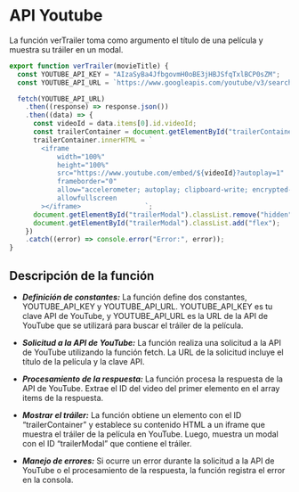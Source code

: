 # API Youtube

La función verTrailer toma como argumento el título de una película y muestra su tráiler en un modal.
```javascript
export function verTrailer(movieTitle) {
  const YOUTUBE_API_KEY = "AIzaSyBa4JfbgovmH0oBE3jHBJSfqTxlBCP0sZM";
  const YOUTUBE_API_URL = `https://www.googleapis.com/youtube/v3/search?part=snippet&maxResults=1&q=${movieTitle} tráiler&type=video&key=${YOUTUBE_API_KEY}`;

  fetch(YOUTUBE_API_URL)
    .then((response) => response.json())
    .then((data) => {
      const videoId = data.items[0].id.videoId;
      const trailerContainer = document.getElementById("trailerContainer");
      trailerContainer.innerHTML = `
        <iframe
            width="100%"
            height="100%"
            src="https://www.youtube.com/embed/${videoId}?autoplay=1"
            frameborder="0"
            allow="accelerometer; autoplay; clipboard-write; encrypted-media; gyroscope; picture-in-picture"
            allowfullscreen
        ></iframe>                `;
      document.getElementById("trailerModal").classList.remove("hidden");
      document.getElementById("trailerModal").classList.add("flex");
    })
    .catch((error) => console.error("Error:", error));
}
```

## Descripción de la función

- ***Definición de constantes:*** La función define dos constantes, YOUTUBE_API_KEY y YOUTUBE_API_URL. YOUTUBE_API_KEY es tu clave API de YouTube, y YOUTUBE_API_URL es la URL de la API de YouTube que se utilizará para buscar el tráiler de la película.

- ***Solicitud a la API de YouTube:*** La función realiza una solicitud a la API de YouTube utilizando la función fetch. La URL de la solicitud incluye el título de la película y la clave API.

- ***Procesamiento de la respuesta:*** La función procesa la respuesta de la API de YouTube. Extrae el ID del video del primer elemento en el array items de la respuesta.

- ***Mostrar el tráiler:*** La función obtiene un elemento con el ID “trailerContainer” y establece su contenido HTML a un iframe que muestra el tráiler de la película en YouTube. Luego, muestra un modal con el ID “trailerModal” que contiene el tráiler.

- ***Manejo de errores:*** Si ocurre un error durante la solicitud a la API de YouTube o el procesamiento de la respuesta, la función registra el error en la consola.